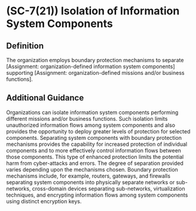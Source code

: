 
# (SC-7(21)) Isolation of Information System Components

## Definition

The organization employs boundary protection mechanisms to separate [Assignment: organization-defined information system components] supporting [Assignment: organization-defined missions and/or business functions].

## Additional Guidance

Organizations can isolate information system components performing different missions and/or business functions. Such isolation limits unauthorized information flows among system components and also provides the opportunity to deploy greater levels of protection for selected components. Separating system components with boundary protection mechanisms provides the capability for increased protection of individual components and to more effectively control information flows between those components. This type of enhanced protection limits the potential harm from cyber-attacks and errors. The degree of separation provided varies depending upon the mechanisms chosen. Boundary protection mechanisms include, for example, routers, gateways, and firewalls separating system components into physically separate networks or sub-networks, cross-domain devices separating sub-networks, virtualization techniques, and encrypting information flows among system components using distinct encryption keys.
